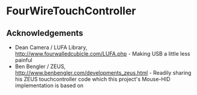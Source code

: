 # FourWireTouchController

## Acknowledgements
- Dean Camera / LUFA Library, http://www.fourwalledcubicle.com/LUFA.php - Making USB a little less painful
- Ben Bengler / ZEUS, http://www.benbengler.com/developments_zeus.html - Readily sharing his ZEUS touchcontroller code which this project's Mouse-HID implementation is based on
